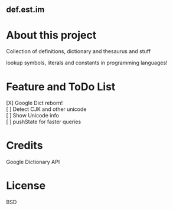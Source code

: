 def.est.im
----------



About this project
==================

Collection of definitions, dictionary and thesaurus and stuff

lookup symbols, literals and constants in programming languages!


Feature and ToDo List
======================

 [X] Google Dict reborn!   
 [ ] Detect CJK and other unicode   
 [ ] Show Unicode info   
 [ ] pushState for faster queries   

Credits
=========
Google Dictionary API  

License
=======

BSD
